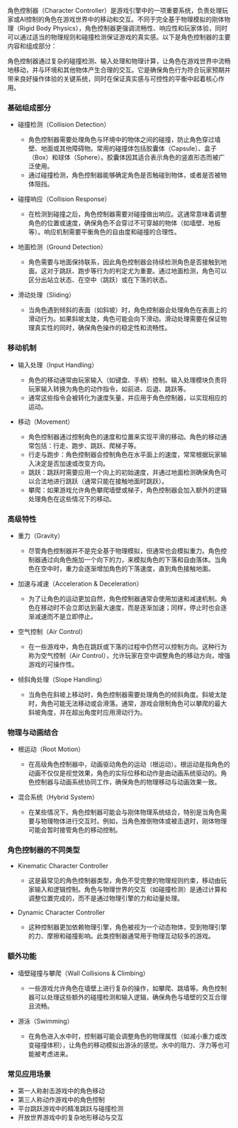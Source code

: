 角色控制器（Character Controller）是游戏引擎中的一项重要系统，负责处理玩家或AI控制的角色在游戏世界中的移动和交互。不同于完全基于物理模拟的刚体物理（Rigid Body Physics），角色控制器更强调流畅性、响应性和玩家体验，同时可以通过适当的物理规则和碰撞检测保证游戏的真实感。以下是角色控制器的主要内容和组成部分：

角色控制器通过复杂的碰撞检测、输入处理和物理计算，让角色在游戏世界中流畅地移动，并与环境和其他物体产生合理的交互。它是确保角色行为符合玩家预期并带来良好操作体验的关键系统，同时在保证真实感与可控性的平衡中起着核心作用。
### 基础组成部分

- 碰撞检测（Collision Detection）
  - 角色控制器需要处理角色与环境中的物体之间的碰撞，防止角色穿过墙壁、地面或其他障碍物。常用的碰撞体包括胶囊体（Capsule）、盒子（Box）和球体（Sphere）。胶囊体因其适合表示角色的竖直形态而被广泛使用。
  - 通过碰撞检测，角色控制器能够确定角色是否触碰到物体，或者是否被物体阻挡。

- 碰撞响应（Collision Response）
  - 在检测到碰撞之后，角色控制器需要对碰撞做出响应。这通常意味着调整角色的位置或速度，确保角色不会穿过不可穿越的物体（如墙壁、地板等）。响应机制需要平衡角色的自由度和碰撞的合理性。

- 地面检测（Ground Detection）
  - 角色需要与地面保持联系，因此角色控制器会持续检测角色是否接触到地面。这对于跳跃、跑步等行为的判定尤为重要。通过地面检测，角色可以区分出站立状态、在空中（跳跃）或在下落的状态。
  
- 滑动处理（Sliding）
  - 当角色遇到倾斜的表面（如斜坡）时，角色控制器会处理角色在表面上的滑动行为。如果斜坡太陡，角色可能会向下滑动。滑动处理需要在保证物理真实性的同时，确保角色操作的稳定性和流畅性。

### 移动机制

- 输入处理（Input Handling）
  - 角色的移动通常由玩家输入（如键盘、手柄）控制。输入处理模块负责将玩家输入转换为角色的动作指令，如前进、后退、跳跃等。
  - 通常这些指令会被转化为速度矢量，并应用于角色控制器，以实现相应的运动。

- 移动（Movement）
  - 角色控制器通过控制角色的速度和位置来实现平滑的移动。角色的移动通常包括：行走、跑步、跳跃、爬梯子等。
  - 行走与跑步：角色控制器会控制角色在水平面上的速度，常常根据玩家输入决定是否加速或改变方向。
  - 跳跃：跳跃时需要应用一个向上的初始速度，并通过地面检测确保角色可以合法地进行跳跃（通常只能在接触地面时跳跃）。
  - 攀爬：如果游戏允许角色攀爬墙壁或梯子，角色控制器会加入额外的逻辑处理角色在这些情况下的移动。

### 高级特性

- 重力（Gravity）
  - 尽管角色控制器并不是完全基于物理模拟，但通常也会模拟重力。角色控制器通过向角色施加一个向下的力，来模拟角色的下落和自由落体。当角色在空中时，重力会逐渐增加角色的下落速度，直到角色接触地面。

- 加速与减速（Acceleration & Deceleration）
  - 为了让角色的运动更加自然，角色控制器通常会使用加速和减速机制。角色在移动时不会立即达到最大速度，而是逐渐加速；同样，停止时也会逐渐减速而不是立即停止。

- 空气控制（Air Control）
  - 在一些游戏中，角色在跳跃或下落的过程中仍然可以控制方向。这种行为称为空气控制（Air Control），允许玩家在空中调整角色的移动方向，增强游戏的可操作性。

- 倾斜角处理（Slope Handling）
  - 当角色在斜坡上移动时，角色控制器需要处理角色的倾斜角度。斜坡太陡时，角色可能无法移动或会滑落。通常，游戏会限制角色可以攀爬的最大斜坡角度，并在超出角度时应用滑动行为。

### 物理与动画结合

- 根运动（Root Motion）
  - 在高级角色控制器中，动画驱动角色的运动（根运动）。根运动是指角色的动画不仅仅是视觉效果，角色的实际位移和动作是由动画系统驱动的。角色控制器与动画系统协同工作，确保角色的物理移动与动画效果一致。

- 混合系统（Hybrid System）
  - 在某些情况下，角色控制器可能会与刚体物理系统结合，特别是当角色需要与物理物体进行交互时。例如，当角色推倒物体或被击退时，刚体物理可能会暂时接管角色的移动控制。

### 角色控制器的不同类型

- Kinematic Character Controller
  - 这是最常见的角色控制器类型，角色不受完整的物理规则约束，移动由玩家输入和逻辑控制。角色与物理世界的交互（如碰撞检测）是通过计算和调整位置完成的，而不是通过物理引擎的力和动量处理。
  
- Dynamic Character Controller
  - 这种控制器更加依赖物理引擎，角色被视为一个动态物体，受到物理引擎的力、摩擦和碰撞影响。此类控制器通常用于物理互动较多的游戏。

### 额外功能

- 墙壁碰撞与攀爬（Wall Collisions & Climbing）
  - 一些游戏允许角色在墙壁上进行复杂的操作，如攀爬、跳墙等。角色控制器可以处理这些额外的碰撞检测和输入逻辑，确保角色与墙壁的交互合理且流畅。

- 游泳（Swimming）
  - 在角色进入水中时，控制器可能会调整角色的物理属性（如减小重力或改变碰撞体积），让角色的移动模拟出游泳的感觉。水中的阻力、浮力等也可能被考虑进来。

### 常见应用场景
- 第一人称射击游戏中的角色移动
- 第三人称动作游戏中的角色控制
- 平台跳跃游戏中的精准跳跃与碰撞检测
- 开放世界游戏中的复杂地形移动与交互